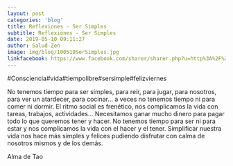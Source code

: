 ```yaml
---
layout: post
categories: 'blog'
title: Reflexiones - Ser Simples
subtitle: Reflexiones - Ser Simples
date: 2019-05-10 09:11:27
author: Salud-Zen
image: img/blog/100519SerSimples.jpg
linkfacebook: https://www.facebook.com/sharer/sharer.php?u=http%3A%2F%2Fsalud-zen.com%2Fblog%2F2019%2F05%2F10%2Freflexiones-ser-simples.html&amp;src=sdkpreparse
---
```

#Consciencia#vida#tiempolibre#sersimple#felizviernes

No tenemos tiempo para ser simples, para reír, para jugar, para nosotros, para ver un atardecer, para cocinar... a veces no tenemos tiempo ni para comer ni dormir. El ritmo social es frenético, nos complicamos la vida con tareas, trabajos, actividades... Necesitamos ganar mucho dinero para pagar todo lo que queremos tener y hacer. No tenemos tiempo para ser ni para estar y nos complicamos la vida con el hacer y el tener.
Simplificar nuestra vida nos hace más simples y felices pudiendo disfrutar con calma de nosotros mismos y de los demás.

Alma de Tao
